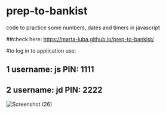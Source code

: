 # prep-to-bankist
code to practice some  numbers, dates and timers in javascript

##check here: 
https://marta-luba.github.io/prep-to-bankist/

#to log in to application use:
## 1 username: js PIN: 1111
## 2 username: jd PIN: 2222

![Screenshot (26)](https://github.com/Marta-Luba/prep-to-bankist/assets/117678226/7ed4d0fe-92a5-458a-b6b0-633acedf83c7)
